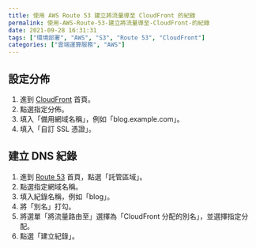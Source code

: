 ```yaml
---
title: 使用 AWS Route 53 建立將流量導至 CloudFront 的紀錄
permalink: 使用-AWS-Route-53-建立將流量導至-CloudFront-的紀錄
date: 2021-09-28 16:31:31
tags: ["環境部署", "AWS", "S3", "Route 53", "CloudFront"]
categories: ["雲端運算服務", "AWS"]
---
```


## 設定分佈

1. 進到 [CloudFront](https://console.aws.amazon.com/cloudfront/v3/home) 首頁。
2. 點選指定分佈。
3. 填入「備用網域名稱」，例如「blog.example.com」。
4. 填入「自訂 SSL 憑證」。

## 建立 DNS 紀錄

1. 進到 [Route 53](https://console.aws.amazon.com/route53/v2/home) 首頁，點選「託管區域」。
2. 點選指定網域名稱。
3. 填入紀錄名稱，例如「blog」。
4. 將「別名」打勾。
5. 將選單「將流量路由至」選擇為「CloudFront 分配的別名」，並選擇指定分配。
6. 點選「建立紀錄」。
